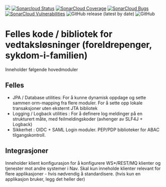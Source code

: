 ![](https://github.com/navikt/fp-felles/workflows/Bygg%20og%20deploy/badge.svg) 
[![Sonarcloud Status](https://sonarcloud.io/api/project_badges/measure?project=navikt_fp-felles&metric=alert_status)](https://sonarcloud.io/dashboard?id=navikt_fp-felles) 
[![SonarCloud Coverage](https://sonarcloud.io/api/project_badges/measure?project=navikt_fp-felles&metric=coverage)](https://sonarcloud.io/component_measures/metric/coverage/list?id=navikt_fp-felles)
[![SonarCloud Bugs](https://sonarcloud.io/api/project_badges/measure?project=navikt_fp-felles&metric=bugs)](https://sonarcloud.io/component_measures/metric/reliability_rating/list?id=navikt_fp-felles)
[![SonarCloud Vulnerabilities](https://sonarcloud.io/api/project_badges/measure?project=navikt_fp-felles&metric=vulnerabilities)](https://sonarcloud.io/component_measures/metric/security_rating/list?id=navikt_fp-felles)
![GitHub release (latest by date)](https://img.shields.io/github/v/release/navikt/fp-felles)
![GitHub](https://img.shields.io/github/license/navikt/fp-felles)

# Felles kode / bibliotek for vedtaksløsninger (foreldrepenger, sykdom-i-familien)
Inneholder følgende hovedmoduler
## Felles
* JPA / Database utilities: For å kunne dynamisk oppdage og sette sammen orm-mapping fra flere moduler.  For å sette opp lokale transaksjoner uten eksternt JTA bibliotek
* Logging / Logback utilities : For å definere log meldinger på en strukturert måte, med feilmeldingskoder (avhenger av SLF4J + Logback)
* Sikkerhet : OIDC + SAML Login moduler.  PEP/PDP biblioteker for ABAC tilgangskontroll.

## Integrasjoner


Inneholder klient konfigurasjon for å konfigurere WS*/REST/MQ klienter og tjenester mot andre systemer i Nav.
Skal kun inneholde klienter relevant for flere applikasjoner - hvis nødvendig å standardisere. (hvis kun en applikasjon bruker, legg det heller der)

